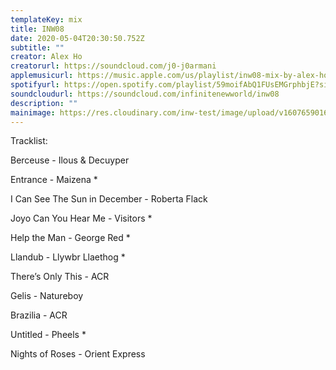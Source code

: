 ```yaml
---
templateKey: mix
title: INW08
date: 2020-05-04T20:30:50.752Z
subtitle: ""
creator: Alex Ho
creatorurl: https://soundcloud.com/j0-j0armani
applemusicurl: https://music.apple.com/us/playlist/inw08-mix-by-alex-ho/pl.u-8Da6CoP9xXE
spotifyurl: https://open.spotify.com/playlist/59moifAbQ1FUsEMGrphbjE?si=0aFky80qTUu4Jf-S4bm8IQ
soundcloudurl: https://soundcloud.com/infinitenewworld/inw08
description: ""
mainimage: https://res.cloudinary.com/inw-test/image/upload/v1607659016/inw-test-site/inw08.jpg
---
```

Tracklist:

Berceuse - Ilous & Decuyper

Entrance - Maizena *

I Can See The Sun in December - Roberta Flack

Joyo Can You Hear Me - Visitors *

Help the Man - George Red *

Llandub - Llywbr Llaethog *

There’s Only This - ACR

Gelis - Natureboy

Brazilia - ACR

Untitled - Pheels *

Nights of Roses - Orient Express

